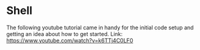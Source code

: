 # Shell

The following youtube tutorial came in handy for the initial code setup and getting an idea about how to get started. Link: https://www.youtube.com/watch?v=k6TTj4C0LF0

